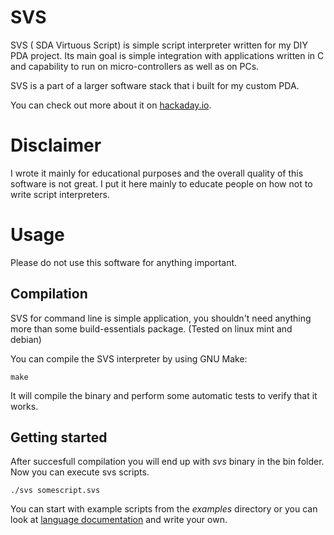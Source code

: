 # SVS

SVS ( SDA Virtuous Script) is simple script interpreter written for my DIY PDA project. Its main goal is simple integration with applications written in C and capability to run on micro-controllers as well as on PCs.

SVS is a part of a larger software stack that i built for my custom PDA.

You can check out more about it on [hackaday.io](https://hackaday.io/project/35165-sda-the-best-new-pda).

# Disclaimer

I wrote it mainly for educational purposes and the overall quality of this software is not great. I put it here mainly to educate people on how not to write script interpreters.

# Usage
Please do not use this software for anything important.

## Compilation
SVS for command line is simple application, you shouldn't need anything more than some build-essentials package. (Tested on linux mint and debian)

You can compile the SVS interpreter by using GNU Make:

    make

It will compile the binary and perform some automatic tests to verify that it works.

## Getting started

After succesfull compilation you will end up with *svs* binary in the bin folder. Now you can execute svs scripts.

    ./svs somescript.svs

You can start with example scripts from the *examples* directory or you can look at [language documentation](SYNTAX.md) and write your own.
